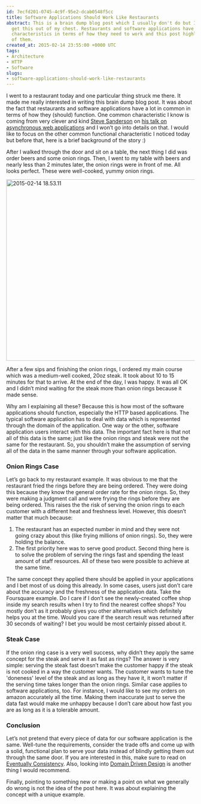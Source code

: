 ```yaml
---
id: 7ecfd201-0745-4c9f-95e2-dcab0548f5cc
title: Software Applications Should Work Like Restaurants
abstract: This is a brain dump blog post which I usually don't do but I needed to
  get this out of my chest. Restaurants and software applications have some common
  characteristics in terms of how they need to work and this post highlights some
  of them.
created_at: 2015-02-14 23:55:00 +0000 UTC
tags:
- Architecture
- HTTP
- Software
slugs:
- software-applications-should-work-like-restaurants
---
```


<p>I went to a restaurant today and one particular thing struck me there. It made me really interested in writing this brain dump blog post. It was about the fact that restaurants and software applications have a lot in common in terms of how they (should) function. One common characteristic I know is coming from very clever and kind <a href="http://blog.stevensanderson.com/">Steve Sanderson</a> on <a href="http://channel9.msdn.com/Events/TechDays/Techdays-2012-the-Netherlands/2287">his talk on asynchronous web applications</a> and I won’t go into details on that. I would like to focus on the other common functional characteristic I noticed today but before that, here is a brief background of the story :)</p> <p>After I walked through the door and sit on a table, the next thing I did was order beers and some onion rings. Then, I went to my table with beers and nearly less than 2 minutes later, the onion rings were in front of me. All looks perfect. These were well-cooked, yummy onion rings. </p> <p><a href="https://tugberkugurlu.blob.core.windows.net/bloggyimages/8fc5f230-c599-49bf-b9aa-b780abbd8157.jpg"><img title="2015-02-14 18.53.11" style="border-top: 0px; border-right: 0px; background-image: none; border-bottom: 0px; padding-top: 0px; padding-left: 0px; border-left: 0px; display: inline; padding-right: 0px" border="0" alt="2015-02-14 18.53.11" src="https://tugberkugurlu.blob.core.windows.net/bloggyimages/e301d391-2d8a-438a-8b9a-05336f8fc972.jpg" width="644" height="484"></a></p> <p>After a few sips and finishing the onion rings, I ordered my main course which was a medium-well cooked, 20oz steak. It took about 10 to 15 minutes for that to arrive. At the end of the day, I was happy. It was all OK and I didn’t mind waiting for the steak more than onion rings because it made sense.</p> <p>Why am I explaining all these? Because this is how most of the software applications should function, especially the HTTP based applications. The typical software application has to deal with data which is represented through the domain of the application. One way or the other, software application users interact with this data. The important fact here is that not all of this data is the same; just like the onion rings and steak were not the same for the restaurant. So, you shouldn’t make the assumption of serving all of the data in the same manner through your software application.</p> <h3>Onion Rings Case</h3> <p>Let’s go back to my restaurant example. It was obvious to me that the restaurant fried the rings before they are being ordered. They were doing this because they know the general order rate for the onion rings. So, they were making a judgment call and were frying the rings before they are being ordered. This raises the the risk of serving the onion rings to each customer with a different heat and freshness level. However, this doesn’t matter that much because:</p> <ol> <li>The restaurant has an expected number in mind and they were not going crazy about this (like frying millions of onion rings). So, they were holding the balance.</li> <li>The first priority here was to serve good product. Second thing here is to solve the problem of serving the rings fast and spending the least amount of staff resources. All of these two were possible to achieve at the same time.</li></ol> <p>The same concept they applied there should be applied in your applications and I bet most of us doing this already. In some cases, users just don’t care about the accuracy and the freshness of the application data. Take the Foursquare example. Do I care if I don’t see the newly-created coffee shop inside my search results when I try to find the nearest coffee shops? You mostly don’t as it probably gives you other alternatives which definitely helps you at the time. Would you care if the search result was returned after 30 seconds of waiting? I bet you would be most certainly pissed about it. </p> <h3>Steak Case</h3> <p>If the onion ring case is a very well success, why didn’t they apply the same concept for the steak and serve it as fast as rings? The answer is very simple: serving the steak fast doesn’t make the customer happy if the steak is not cooked in a way the customer wants. The customer wants to tune the 'doneness' level of the steak and as long as they have it, it won’t matter if the serving time takes longer than the onion rings. Similar case applies to software applications, too. For instance, I would like to see my orders on amazon accurately all the time. Making them inaccurate just to serve the data fast would make me unhappy because I don’t care about how fast you are as long as it is a tolerable amount.</p> <h3>Conclusion</h3> <p>Let’s not pretend that every piece of data for our software application is the same. Well-tune the requirements, consider the trade offs and come up with a solid, functional plan to serve your data instead of blindly getting them out through the same door. If you are interested in this, make sure to read on <a href="http://en.wikipedia.org/wiki/Eventual_consistency">Eventually Consistency</a>. Also, looking into <a href="http://en.wikipedia.org/wiki/Domain-driven_design">Domain Driven Design</a> is another thing I would recommend.</p> <p>Finally, pointing to something new or making a point on what we generally do wrong is not the idea of the post here. It was about explaining the concept with a unique example.</p>  